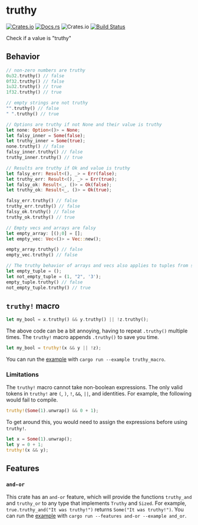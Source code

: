 # truthy
[![Crates.io](https://img.shields.io/crates/v/truthy)](https://crates.io/crates/truthy)
[![Docs.rs](https://docs.rs/truthy/badge.svg)](https://docs.rs/truthy)
![Crates.io](https://img.shields.io/crates/d/truthy)
[![Build Status](https://travis-ci.com/spenserblack/truthy.svg?branch=master)](https://travis-ci.com/spenserblack/truthy)

Check if a value is "truthy"

## Behavior
```rust
// non-zero numbers are truthy
0u32.truthy() // false
0f32.truthy() // false
1u32.truthy() // true
1f32.truthy() // true

// empty strings are not truthy
"".truthy() // false
" ".truthy() // true

// Options are truthy if not None and their value is truthy
let none: Option<()> = None;
let falsy_inner = Some(false);
let truthy_inner = Some(true);
none.truthy() // false
falsy_inner.truthy() // false
truthy_inner.truthy() // true

// Results are truthy if Ok and value is truthy
let falsy_err: Result<(), _> = Err(false);
let truthy_err: Result<(), _> = Err(true);
let falsy_ok: Result<_, ()> = Ok(false);
let truthy_ok: Result<_, ()> = Ok(true);

falsy_err.truthy() // false
truthy_err.truthy() // false
falsy_ok.truthy() // false
truthy_ok.truthy() // true

// Empty vecs and arrays are falsy
let empty_array: [();0] = [];
let empty_vec: Vec<()> = Vec::new();

empty_array.truthy() // false
empty_vec.truthy() // false

// The truthy behavior of arrays and vecs also applies to tuples from size 0 to 12
let empty_tuple = ();
let not_empty_tuple = (1, "2", '3');
empty_tuple.truthy() // false
not_empty_tuple.truthy() // true
```

## `truthy!` macro
```rust
let my_bool = x.truthy() && y.truthy() || !z.truthy();
```
The above code can be a bit annoying, having to repeat `.truthy()` multiple times. The `truthy!`
macro appends `.truthy()` to save you time.
```rust
let my_bool = truthy!(x && y || !z);
```
You can run the [example][truthy! example] with `cargo run --example truthy_macro`.

### Limitations
The `truthy!` macro cannot take non-boolean expressions. The only valid tokens in `truthy!` are
`(`, `)`, `!`, `&&`, `||`, and identities. For example, the following would fail to compile.
```rust
truthy!(Some(1).unwrap() && 0 + 1);
```
To get around this, you would need to assign the expressions before using `truthy!`.
```rust
let x = Some(1).unwrap();
let y = 0 + 1;
truthy!(x && y);
```

## Features
### `and-or`
This crate has an `and-or` feature, which will provide the functions `truthy_and` and `truthy_or` to
any type that implements `Truthy` and `Sized`.
For example, `true.truthy_and("It was truthy!")` returns `Some("It was truthy!")`.
You can run the [example][and-or example] with `cargo run --features and-or --example and_or`.

[truthy! example]: https://github.com/spenserblack/truthy-rs/blob/master/examples/truthy_macro.rs
[and-or example]: https://github.com/spenserblack/truthy-rs/blob/master/examples/and_or.rs
